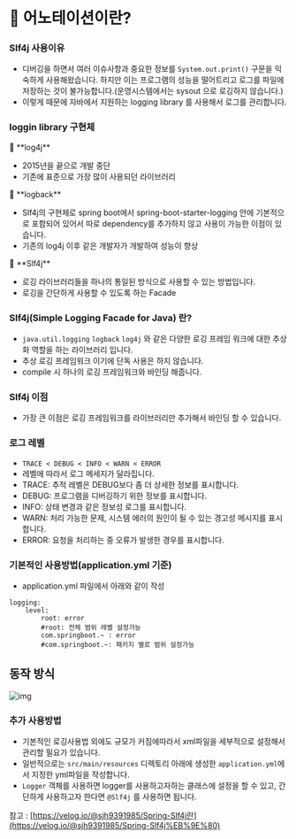 # 🤔 어노테이션이란?

### Slf4j 사용이유

- 디버깅을 하면서 여러 이슈사항과 중요한 정보를 `System.out.print()` 구문을 익숙하게 사용해왔습니다. 하지만 이는 프로그램의 성능을 떨어트리고 로그를 파일에 저장하는 것이 불가능합니다.(운영시스템에서는 sysout 으로 로깅하지 않습니다.)
- 이렇게 때문에 자바에서 지원하는 logging library 를 사용해서 로그를 관리합니다.

### loggin library 구현체

<aside>
💬 **log4j**

- 2015년을 끝으로 개발 중단
- 기존에 표준으로 가장 많이 사용되던 라이브러리
</aside>

<aside>
💬 **logback**

- Slf4j의 구현체로 spring boot에서 spring-boot-starter-logging 안에 기본적으로 포함되어 있어서 따로 dependency를 추가하지 않고 사용이 가능한 이점이 있습니다.
- 기존의 log4j 이후 같은 개발자가 개발하여 성능이 향상
</aside>

<aside>
💬 **Slf4j**

- 로깅 라이브러리들을 하나의 통일된 방식으로 사용할 수 있는 방법입니다.
- 로깅을 간단하게 사용할 수 있도록 하는 Facade
</aside>

### Slf4j(Simple Logging Facade for Java) 란?

- `java.util.logging` `logback` `log4j` 와 같은 다양한 로깅 프레임 워크에 대한 추상화 역할을 하는 라이브러리 입니다.
- 추상 로깅 프레임워크 이기에 단독 사용은 하지 않습니다.
- compile 시 하나의 로깅 프레임워크와 바인딩 해줍니다.

### Slf4j 이점

- 가장 큰 이점은 로깅 프레임워크를 라이브러리만 추가해서 바인딩 할 수 있습니다.

### 로그 레벨

- `TRACE < DEBUG < INFO < WARN < ERROR`
- 레벨에 따라서 로그 메세지가 달라집니다.
- TRACE: 추적 레벨은 DEBUG보다 좀 더 상세한 정보를 표시합니다.
- DEBUG: 프로그램을 디버깅하기 위한 정보를 표시합니다.
- INFO: 상태 변경과 같은 정보성 로그를 표시합니다.
- WARN: 처리 가능한 문제, 시스템 에러의 원인이 될 수 있는 경고성 메시지를 표시합니다.
- ERROR: 요청을 처리하는 중 오류가 발생한 경우를 표시합니다.

### 기본적인 사용방법(application.yml 기준)

- application.yml 파일에서 아래와 같이 작성

```
logging:
	level:
    	root: error
    	#root: 전체 범위 레벨 설정가능
        com.springboot.~ : error
        #com.springboot.~: 패키지 별로 범위 설정가능
```

## 동작 방식

![img](https://img1.daumcdn.net/thumb/R1280x0/?scode=mtistory2&fname=https%3A%2F%2Fblog.kakaocdn.net%2Fdn%2FttLhC%2Fbtrr3omA4AQ%2FjtZohwdRwc0QQtWAPnnKP1%2Fimg.png)

### 추가 사용방법

- 기본적인 로깅사용법 외에도 규모가 커짐에따라서 xml파일을 세부적으로 설정해서 관리할 필요가 있습니다.
- 일반적으로는 `src/main/resources` 디렉토리 아래에 생성한 `application.yml`에서 지정한 yml파일을 작성합니다.
- `Logger` 객체를 사용하면 logger를 사용하고자하는 클래스에 설정을 할 수 있고, 간단하게 사용하고자 한다면 `@Slf4j` 를 사용하면 됩니다.

참고 : [https://velog.io/@sjh9391985/Spring-Slf4j란](https://velog.io/@sjh9391985/Spring-Slf4j%EB%9E%80)
